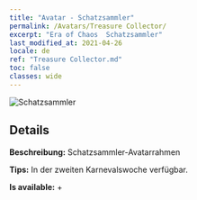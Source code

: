 ```yaml
---
title: "Avatar - Schatzsammler"
permalink: /Avatars/Treasure Collector/
excerpt: "Era of Chaos  Schatzsammler"
last_modified_at: 2021-04-26
locale: de
ref: "Treasure Collector.md"
toc: false
classes: wide
---
```

 ![Schatzsammler](/images/a/avatarFrame_19.png)

## Details

 **Beschreibung:** Schatzsammler-Avatarrahmen 

 **Tips:** In der zweiten Karnevalswoche verfügbar. 

 **Is available:**  + 

